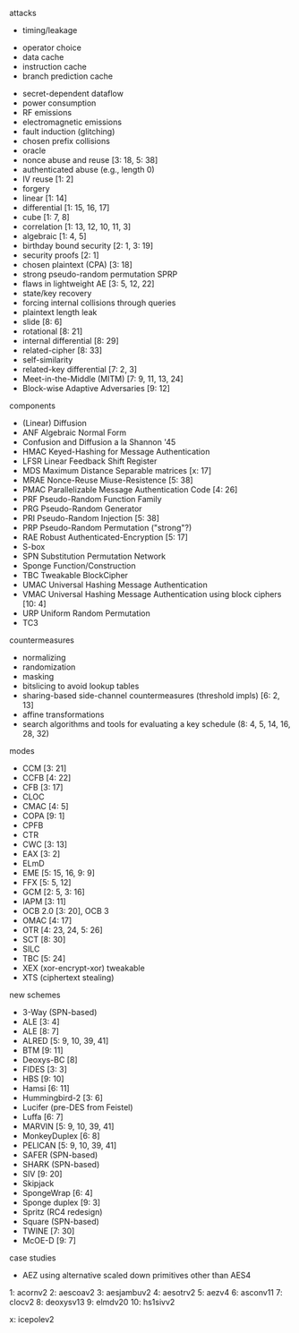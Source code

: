 attacks

- timing/leakage
 + operator choice
 + data cache
 + instruction cache
 + branch prediction cache
- secret-dependent dataflow
- power consumption
- RF emissions
- electromagnetic emissions
- fault induction (glitching)
- chosen prefix collisions
- oracle
- nonce abuse and reuse [3: 18, 5: 38]
- authenticated abuse (e.g., length 0)
- IV reuse [1: 2]
- forgery
- linear [1: 14]
- differential [1: 15, 16, 17]
- cube [1: 7, 8]
- correlation [1: 13, 12, 10, 11, 3]
- algebraic [1: 4, 5]
- birthday bound security [2: 1, 3: 19]
- security proofs [2: 1]
- chosen plaintext (CPA) [3: 18]
- strong pseudo-random permutation SPRP
- flaws in lightweight AE [3: 5, 12, 22]
- state/key recovery
- forcing internal collisions through queries
- plaintext length leak
- slide [8: 6]
- rotational [8: 21]
- internal differential [8: 29]
- related-cipher [8: 33]
- self-similarity
- related-key differential [7: 2, 3]
- Meet-in-the-Middle (MITM) [7: 9, 11, 13, 24]
- Block-wise Adaptive Adversaries [9: 12]

components
- (Linear) Diffusion
- ANF Algebraic Normal Form
- Confusion and Diffusion a la Shannon '45
- HMAC Keyed-Hashing for Message Authentication
- LFSR Linear Feedback Shift Register
- MDS Maximum Distance Separable matrices [x: 17]
- MRAE Nonce-Reuse Miuse-Resistence [5: 38]
- PMAC Parallelizable Message Authentication Code [4: 26]
- PRF Pseudo-Random Function Family
- PRG Pseudo-Random Generator
- PRI Pseudo-Random Injection [5: 38]
- PRP Pseudo-Random Permutation ("strong"?)
- RAE Robust Authenticated-Encryption [5: 17]
- S-box
- SPN Substitution Permutation Network
- Sponge Function/Construction
- TBC Tweakable BlockCipher
- UMAC Universal Hashing Message Authentication
- VMAC Universal Hashing Message Authentication using block ciphers [10: 4]
- URP Uniform Random Permutation
- TC3

countermeasures
- normalizing
- randomization
- masking
- bitslicing to avoid lookup tables
- sharing-based side-channel countermeasures (threshold impls) [6: 2, 13]
- affine transformations
- search algorithms and tools for evaluating a key schedule (8: 4, 5,
  14, 16, 28, 32)

modes
- CCM [3: 21]
- CCFB [4: 22]
- CFB [3: 17]
- CLOC
- CMAC [4: 5]
- COPA [9: 1]
- CPFB
- CTR
- CWC [3: 13]
- EAX [3: 2]
- ELmD
- EME [5: 15, 16, 9: 9]
- FFX [5: 5, 12]
- GCM [2: 5, 3: 16]
- IAPM [3: 11]
- OCB 2.0 [3: 20], OCB 3
- OMAC [4: 17]
- OTR [4: 23, 24, 5: 26]
- SCT [8: 30]
- SILC
- TBC [5: 24]
- XEX (xor-encrypt-xor) tweakable
- XTS (ciphertext stealing)

new schemes
- 3-Way (SPN-based)
- ALE [3: 4]
- ALE [8: 7]
- ALRED [5: 9, 10, 39, 41]
- BTM [9: 11]
- Deoxys-BC [8]
- FIDES [3: 3]
- HBS [9: 10]
- Hamsi [6: 11]
- Hummingbird-2 [3: 6]
- Lucifer (pre-DES from Feistel)
- Luffa [6: 7]
- MARVIN [5: 9, 10, 39, 41]
- MonkeyDuplex [6: 8]
- PELICAN [5: 9, 10, 39, 41]
- SAFER (SPN-based)
- SHARK (SPN-based)
- SIV [9: 20]
- Skipjack
- SpongeWrap [6: 4]
- Sponge duplex [9: 3]
- Spritz (RC4 redesign)
- Square (SPN-based)
- TWINE [7: 30]
- McOE-D [9: 7]

case studies
- AEZ using alternative scaled down primitives other than AES4

1: acornv2
2: aescoav2
3: aesjambuv2
4: aesotrv2
5: aezv4
6: asconv11
7: clocv2
8: deoxysv13
9: elmdv20
10: hs1sivv2

x: icepolev2
